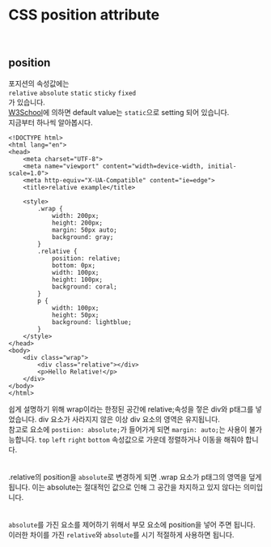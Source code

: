 # CSS position attribute
  
</br>  
  
  
## position  
  포지션의 속성값에는  
  `relative` `absolute` `static` `sticky` `fixed`  
  가 있습니다.  
  [W3School](https://www.w3schools.com/cssref/pr_class_position.asp)에 의하면 default value는 `static`으로 setting 되어 있습니다.  
  지금부터 하나씩 알아봅시다.  
  
```
<!DOCTYPE html>
<html lang="en">
<head>
    <meta charset="UTF-8">
    <meta name="viewport" content="width=device-width, initial-scale=1.0">
    <meta http-equiv="X-UA-Compatible" content="ie=edge">
    <title>relative example</title>

    <style>
        .wrap {
            width: 200px;
            height: 200px;
            margin: 50px auto;
            background: gray;
        }
        .relative {
            position: relative;
            bottom: 0px;
            width: 100px;
            height: 100px;
            background: coral;
        }
        p {
            width: 100px;
            height: 50px;
            background: lightblue;
        }
    </style>
</head>
<body>
    <div class="wrap">
        <div class="relative"></div>
        <p>Hello Relative!</p>
    </div>
</body>
</html>
```  
  
쉽게 설명하기 위해 wrap이라는 한정된 공간에 relative;속성을 젛은 div와 p태그를 넣었습니다. div 요소가 사라지지 않은 이상 div 요소의 영역은 유지됩니다.  
참고로 요소에 `postiion: absolute;`가 들어가게 되면 `margin: auto;`는 사용이 불가능합니다. `top` `left` `right` `bottom` 속성값으로 가운데 정렬하거나 이동을 해줘야 합니다.  
</br>  
.relative의 position을 `absolute`로 변경하게 되면 .wrap 요소가 p태그의 영역을 덮게 됩니다. 이는 absolute는 절대적인 값으로 인해 그 공간을 차지하고 있지 않다는 의미입니다.  
</br>  
`absolute`를 가진 요소를 제어하기 위해서 부모 요소에 position을 넣어 주면 됩니다. 이러한 차이를 가진 `relative`와 `absolute`를 시기 적절하게 사용하면 됩니다.